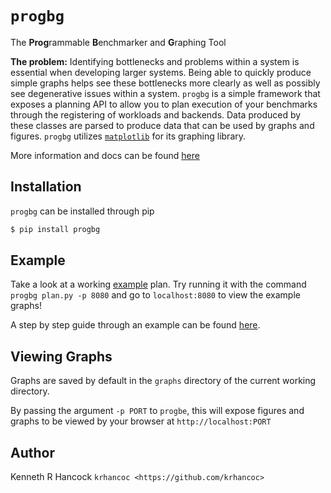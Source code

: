 `progbg`
========
The **Prog**rammable **B**enchmarker and **G**raphing Tool

**The problem:**
Identifying bottlenecks and problems within a system is essential when developing larger systems. Being
able to quickly produce simple graphs helps see these bottlenecks more clearly as well as possibly see degenerative issues within a system.
`progbg` is a simple framework that exposes a planning API to allow you to plan execution of
your benchmarks through the registering of workloads and backends. Data produced by these classes are parsed to produce data that can be used by graphs and figures. 
`progbg` utilizes [`matplotlib`](https://matplotlib.org) for its graphing library.

More information and docs can be found [here](https://krhancoc.github.io/progbg/)

Installation
------------
`progbg` can be installed through pip

```sh
$ pip install progbg
```

Example
---------------
Take a look at a working [example](tests/plan.py) plan.  Try running it with the command
`progbg plan.py -p 8080` and go to `localhost:8080` to view the example graphs!

A step by step guide through an example can be found [here](learnbyexample.md).


Viewing Graphs
------------
Graphs are saved by default in the `graphs` directory of the current working directory.

By passing the argument `-p PORT` to `progbe`, this will expose figures and graphs to be viewed by your browser
at `http://localhost:PORT`

Author
------
Kenneth R Hancock `krhancoc <https://github.com/krhancoc>`
